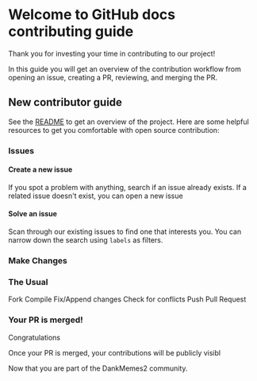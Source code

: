 # Welcome to GitHub docs contributing guide <!-- omit in toc -->

Thank you for investing your time in contributing to our project!

In this guide you will get an overview of the contribution workflow from opening an issue, creating a PR, reviewing, and merging the PR.

## New contributor guide

See the [README](README.md) to get an overview of the project. Here are some helpful resources to get you comfortable with open source contribution:

### Issues

#### Create a new issue

If you spot a problem with anything, search if an issue already exists. If a related issue doesn't exist, you can open a new issue

#### Solve an issue

Scan through our existing issues to find one that interests you. You can narrow down the search using `labels` as filters.

### Make Changes

### The Usual
Fork
Compile
Fix/Append changes
Check for conflicts
Push 
Pull Request

### Your PR is merged!

Congratulations

Once your PR is merged, your contributions will be publicly visibl

Now that you are part of the DankMemes2 community.
